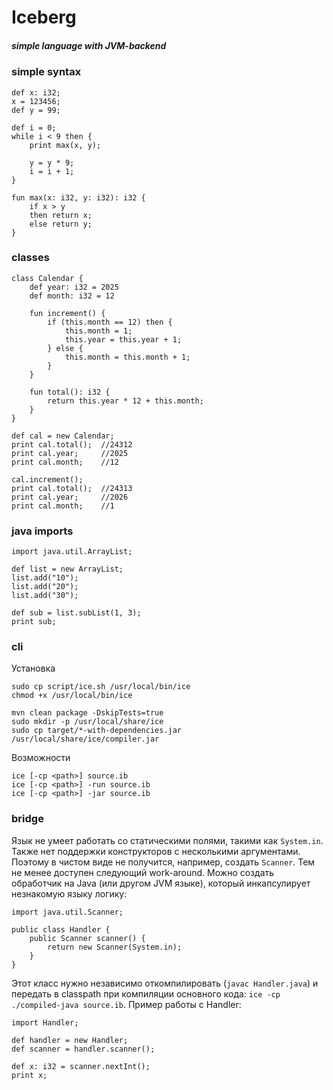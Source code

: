 # Iceberg
##### simple language with JVM-backend

### simple syntax
    def x: i32;
    x = 123456;
    def y = 99;

    def i = 0;
    while i < 9 then {
        print max(x, y);

        y = y * 9;
        i = i + 1;
    }

    fun max(x: i32, y: i32): i32 {
        if x > y 
        then return x;
        else return y;
    }

### classes
    class Calendar {
        def year: i32 = 2025
        def month: i32 = 12

        fun increment() {
            if (this.month == 12) then {
                this.month = 1;
                this.year = this.year + 1;
            } else {
                this.month = this.month + 1;
            }
        }

        fun total(): i32 {
            return this.year * 12 + this.month;
        }
    }

    def cal = new Calendar;
    print cal.total();  //24312
    print cal.year;     //2025
    print cal.month;    //12

    cal.increment();
    print cal.total();  //24313
    print cal.year;     //2026
    print cal.month;    //1

### java imports
    import java.util.ArrayList;
            
    def list = new ArrayList;
    list.add("10");
    list.add("20");
    list.add("30");
    
    def sub = list.subList(1, 3);
    print sub;

### cli
Установка
```shell
sudo cp script/ice.sh /usr/local/bin/ice
chmod +x /usr/local/bin/ice

mvn clean package -DskipTests=true
sudo mkdir -p /usr/local/share/ice
sudo cp target/*-with-dependencies.jar /usr/local/share/ice/compiler.jar
```
Возможности

    ice [-cp <path>] source.ib
    ice [-cp <path>] -run source.ib
    ice [-cp <path>] -jar source.ib

### bridge
Язык не умеет работать со статическими полями, такими как `System.in`.
Также нет поддержки конструкторов с несколькими аргументами.
Поэтому в чистом виде не получится, например, создать `Scanner`.
Тем не менее доступен следующий work-around. 
Можно создать обработчик на Java (или другом JVM языке), который
инкапсулирует незнакомую языку логику: 

    import java.util.Scanner;

    public class Handler {
        public Scanner scanner() {
            return new Scanner(System.in);
        }
    }
Этот класс нужно независимо откомпилировать (`javac Handler.java`) и передать в classpath
при компиляции основного кода: `ice -cp ./compiled-java source.ib`. Пример работы с Handler:
    
    import Handler;

    def handler = new Handler;
    def scanner = handler.scanner();
    
    def x: i32 = scanner.nextInt();
    print x;